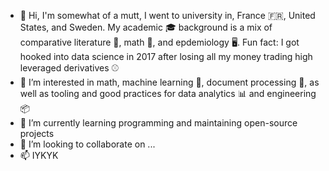 - 👋 Hi, I'm somewhat of a mutt, I went to university in, France 🇫🇷, United States, and Sweden. My academic 🎓 background is a mix of comparative literature 🧮, math 💸, and epdemiology 🖥️. Fun fact: I got hooked into data science in 2017 after losing all my money trading high leveraged derivatives ⚾
- 👀 I’m interested in math, machine learning 🍥, document processing 🔬, as well as tooling and good practices for data analytics 📊 and engineering 📦
- 🌱 I’m currently learning programming and maintaining open-source projects
- 💞️ I’m looking to collaborate on ...
- 📫 IYKYK



